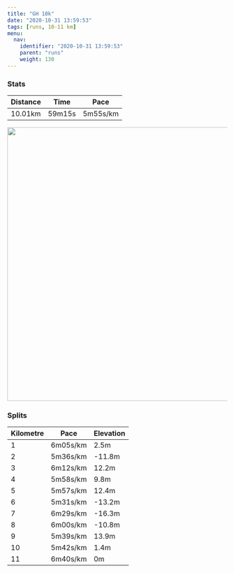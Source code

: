 ```yaml
---
title: "GH 10k"
date: "2020-10-31 13:59:53"
tags: [runs, 10-11 km]
menu:
  nav:
    identifier: "2020-10-31 13:59:53"
    parent: "runs"
    weight: 130
---
```


### Stats

| Distance | Time | Pace |
|----------|------|------|
|10.01km|59m15s|5m55s/km|

<img src='https://maps.googleapis.com/maps/api/staticmap?maptype=terrain&path=enc:mkvdId|qNQ{@c@_AGEkAzAuA`B]PQo@Bi@DOpAiDt@k@d@o@VGX_BJWNWrA}AJW@g@MSDU\o@`@}Ar@w@z@k@hAgA\m@TGp@oBCc@a@oBa@cA[g@Yq@mAmDsAcDBi@Ns@Dy@HwHN{Af@wCHoB`@yDo@LaAKq@Qc@o@Yo@]aB[aAWQq@BYaAIo@IMOKq@Q}Ck@UJc@|@m@nCi@vB]|@]rB?ZVx@Zz@PRTd@TUJLNCn@k@ZObADd@WZ[VC|@d@~@O\HJGN?BJd@j@GCI]l@uBJs@VJbAC~@JPIJBD\WtEu@bFGx@GtAApBB|@C~BWxARn@rAxC|@pC~@`BZ~@TjATv@\b@NbANXLU~@{CNo@NYtAsBvAeBlAyB`@e@RGRHR|@Tf@x@r@HXLNb@xAh@j@n@tBt@~AdApA|@rAH@tB{DjBuCzBeF`AyCPSZCfAx@\l@b@h@FRB`@O`AQXWx@KP@\Ch@PJRXBXCPkAdC_@vAcAvEBFlAThDlAjEz@\b@BEHwAbBqJRY~AcBXAdAx@|@dApClCzGpHCT_@nAWbBc@zA]jAkAdC[`Aa@~BEdAB|AO`AO^]CMHGZUXGR?n@K`@MLGPE\Br@In@CnAGb@Ub@On@?n@C^Md@Wj@{@p@Wx@]j@Yv@STm@Zs@nAi@Xy@z@i@Dk@^K?\bBFr@QBu@q@iAi@UCm@kAUOq@EsAo@c@_@aBc@g@i@[QW?_@Pa@\]p@Gj@Sj@YbBIp@ErBKr@QVk@rCObAc@j@[|@IPmAv@OZg@L@NEZ_@jAMVe@l@cCdAo@FkAVsAMkA}@mB]IQBaAIIk@Ko@A]D]RUFa@_@UEMDc@t@_@Ze@h@a@Xa@ReA@[H{@l@y@x@[NWBIGCGTsCr@}@l@gA\eAHk@L]RYp@k@|@[fAI~@d@VBj@KdAi@v@Ep@LLEAkAGa@Ew@IoGBaAKOa@Q}AFc@t@o@~BIJWYa@?USIYm@w@a@y@MC]k@Kw@Uo@EyATw@Fi@f@cADYC[YkAY_BYeAs@_EOc@eAyFOi@_@}@i@wCWyB?_@\FXe@zAyAz@gANB`@`Ap@pA&key=AIzaSyBPVQ_iynBzLujdhfLzy8Z-5zczbktE55k&size=800x800&scale=2&markers=color:yellow|label:S|53.36775,-2.55443&markers=color:green|label:F|53.36761999999999,-2.5545500000000003' width='625' />

### Splits

| Kilometre | Pace | Elevation |
|------|------|-----------|
|1|6m05s/km|2.5m|
|2|5m36s/km|-11.8m|
|3|6m12s/km|12.2m|
|4|5m58s/km|9.8m|
|5|5m57s/km|12.4m|
|6|5m31s/km|-13.2m|
|7|6m29s/km|-16.3m|
|8|6m00s/km|-10.8m|
|9|5m39s/km|13.9m|
|10|5m42s/km|1.4m|
|11|6m40s/km|0m|
